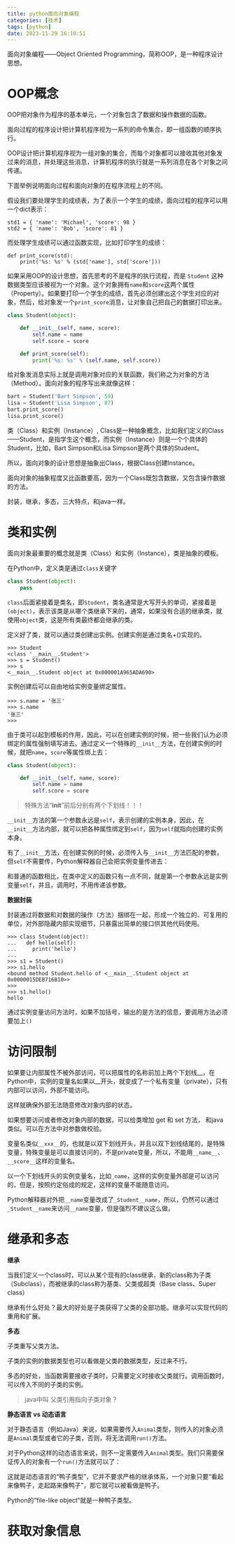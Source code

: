 ```yaml
---
title: python面向对象编程
categories: [技术]
tags: [python]
date: 2023-11-29 16:10:51
---
```


面向对象编程——Object Oriented Programming，简称OOP，是一种程序设计思想。

<!-- more -->

# OOP概念

OOP把对象作为程序的基本单元，一个对象包含了数据和操作数据的函数。

面向过程的程序设计把计算机程序视为一系列的命令集合，即一组函数的顺序执行。

OOP设计把计算机程序视为一组对象的集合，而每个对象都可以接收其他对象发过来的消息，并处理这些消息，计算机程序的执行就是一系列消息在各个对象之间传递。

下面举例说明面向过程和面向对象的在程序流程上的不同。

假设我们要处理学生的成绩表，为了表示一个学生的成绩，面向过程的程序可以用一个dict表示：

```shell
std1 = { 'name': 'Michael', 'score': 98 }
std2 = { 'name': 'Bob', 'score': 81 }

```
而处理学生成绩可以通过函数实现，比如打印学生的成绩：

```shell
def print_score(std):
    print('%s: %s' % (std['name'], std['score']))
```
如果采用OOP的设计思想，首先思考的不是程序的执行流程，而是 `Student` 这种数据类型应该被视为一个对象。这个对象拥有`name`和`score`这两个属性（Property）。如果要打印一个学生的成绩，首先必须创建出这个学生对应的对象，然后，给对象发一个`print_score`消息，让对象自己把自己的数据打印出来。

```python
class Student(object):

    def __init__(self, name, score):
        self.name = name
        self.score = score

    def print_score(self):
        print('%s: %s' % (self.name, self.score))
```
给对象发消息实际上就是调用对象对应的关联函数，我们称之为对象的方法（Method）。面向对象的程序写出来就像这样：

```python
bart = Student('Bart Simpson', 59)
lisa = Student('Lisa Simpson', 87)
bart.print_score()
lisa.print_score()
```

类（Class）和实例（Instance）, Class是一种抽象概念，比如我们定义的Class——Student，是指学生这个概念，而实例（Instance）则是一个个具体的Student，比如，Bart Simpson和Lisa Simpson是两个具体的Student。

所以，面向对象的设计思想是抽象出Class，根据Class创建Instance。

面向对象的抽象程度又比函数要高，因为一个Class既包含数据，又包含操作数据的方法。

封装，继承，多态，三大特点，和java一样。

# 类和实例

面向对象最重要的概念就是类（Class）和实例（Instance），类是抽象的模板。

在Python中，定义类是通过`class`关键字

```python
class Student(object):
    pass
```
`class`后面紧接着是类名，即`Student`，类名通常是大写开头的单词，紧接着是`(object)`，表示该类是从哪个类继承下来的，通常，如果没有合适的继承类，就使用`object`类，这是所有类最终都会继承的类。

定义好了类，就可以通过类创建出实例。创建实例是通过类名+()实现的。

```shell
>>> Student
<class '__main__.Student'>
>>> s = Student()
>>> s
<__main__.Student object at 0x000001A965ADA690>
```

实例创建后可以自由地给实例变量绑定属性。

```shell
>>> s.name = '张三'
>>> s.name
'张三'
>>>
```

由于类可以起到模板的作用，因此，可以在创建实例的时候，把一些我们认为必须绑定的属性强制填写进去。通过定义一个特殊的`__init__`方法，在创建实例的时候，就把`name`，`score`等属性绑上去：

```python
class Student(object):

    def __init__(self, name, score):
        self.name = name
        self.score = score
```

> 特殊方法“__init__”前后分别有两个下划线！！！

`__init__`方法的第一个参数永远是`self`，表示创建的实例本身，因此，在`__init__`方法内部，就可以把各种属性绑定到`self`，因为`self`就指向创建的实例本身。

有了`__init__`方法，在创建实例的时候，必须传入与`__init__`方法匹配的参数，但`self`不需要传，Python解释器自己会把实例变量传进去：

和普通的函数相比，在类中定义的函数只有一点不同，就是第一个参数永远是实例变量`self`，并且，调用时，不用传递该参数。

**数据封装**

封装通过将数据和对数据的操作（方法）捆绑在一起，形成一个独立的、可复用的单位，对外部隐藏内部实现细节，只暴露出简单的接口供其他代码使用。

```shell
>>> class Student(object):
...   def hello(self):
...     print('hello')
...
>>> s1 = Student()
>>> s1.hello
<bound method Student.hello of <__main__.Student object at 0x0000015DEB716B10>>
>>>
>>> s1.hello()
hello
```
通过实例变量访问方法时，如果不加括号，输出的是方法的信息，要调用方法必须要加上`()`

# 访问限制

如果要让内部属性不被外部访问，可以把属性的名称前加上两个下划线__，在Python中，实例的变量名如果以__开头，就变成了一个私有变量（private），只有内部可以访问，外部不能访问。

这样就确保外部无法随意修改对象内部的状态。

如果想要访问或者修改对象内部的数据，可以给类增加 get 和 set 方法， 和java类似。可以在方法中对参数做校验。

变量名类似`__xxx__`的，也就是以双下划线开头，并且以双下划线结尾的，是特殊变量，特殊变量是可以直接访问的，不是private变量，所以，不能用`__name__`、`__score__`这样的变量名。

以一个下划线开头的实例变量名，比如`_name`，这样的实例变量外部是可以访问的，但是，按照约定俗成的规定，这样的变量不能随意访问。

Python解释器对外把`__name`变量改成了`_Student__name`，所以，仍然可以通过`_Student__name`来访问`__name`变量，但是强烈不建议这么做。

# 继承和多态

**继承**

当我们定义一个class时，可以从某个现有的class继承，新的class称为子类（Subclass），而被继承的class称为基类、父类或超类（Base class、Super class）

继承有什么好处？最大的好处是子类获得了父类的全部功能。继承可以实现代码的重用和扩展。

**多态**

子类重写父类方法。

子类的实例的数据类型也可以看做是父类的数据类型，反过来不行。

多态的好处，当函数需要接收子类时，只需要定义时接收父类就行。调用函数时，可以传入不同的子类的实例。

> java中叫 父类引用指向子类对象？

**静态语言 vs 动态语言**

对于静态语言（例如Java）来说，如果需要传入`Animal`类型，则传入的对象必须是`Animal`类型或者它的子类，否则，将无法调用`run()`方法。

对于Python这样的动态语言来说，则不一定需要传入`Animal`类型。我们只需要保证传入的对象有一个`run()`方法就可以了：

这就是动态语言的“鸭子类型”，它并不要求严格的继承体系，一个对象只要“看起来像鸭子，走起路来像鸭子”，那它就可以被看做是鸭子。

Python的“file-like object“就是一种鸭子类型。

# 获取对象信息



